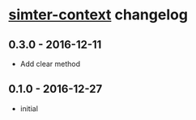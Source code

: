 # [simter-context](https://github.com/simter/simter-context) changelog

## 0.3.0 - 2016-12-11
- Add clear method

## 0.1.0 - 2016-12-27
- initial